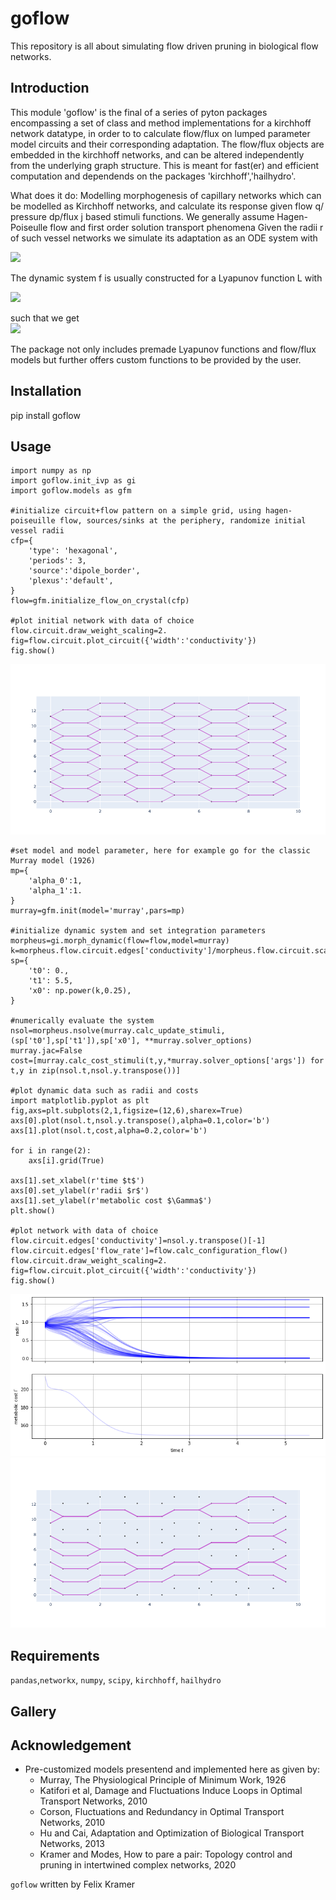 # goflow
This repository is all about simulating flow driven pruning in biological flow networks. 
##  Introduction
This module 'goflow' is the final of a series of pyton packages encompassing a set of class and method implementations for a kirchhoff network datatype, in order to to calculate flow/flux on lumped parameter model circuits and their corresponding adaptation. The flow/flux objects are embedded in the kirchhoff networks, and can be altered independently from the underlying graph structure. This is meant for fast(er) and efficient computation and dependends on the packages 'kirchhoff','hailhydro'.

What does it do: Modelling morphogenesis of capillary networks which can be modelled as Kirchhoff networks, and calculate its response given flow q/ pressure dp/flux j based stimuli functions. We generally assume Hagen-Poiseulle flow and first order solution transport phenomena Given the radii r of such vessel networks we simulate its adaptation as an ODE system with <br>

<img src="https://render.githubusercontent.com/render/math?math=\dot{r}_i (t) = f_i( \lbrace r \rbrace, \lbrace q \rbrace, \lbrace j \rbrace, ... ) ">

The dynamic system f is usually constructed for a Lyapunov function L with <br>

<img src="https://render.githubusercontent.com/render/math?math=L = \sum_i \alpha_1 dp_i^2r_i^4 %2B \alpha_0 r_i^2 %2B+...">

such that we get <br>
<img src="https://render.githubusercontent.com/render/math?math=f_i( \lbrace r \rbrace, \lbrace q \rbrace, \lbrace j \rbrace, ... )= -\frac{dL}{dr_i} ">

The package not only includes premade Lyapunov functions and flow/flux models but further offers custom functions to be provided by the user.
##  Installation
pip install goflow
##  Usage
```
import numpy as np
import goflow.init_ivp as gi
import goflow.models as gfm

#initialize circuit+flow pattern on a simple grid, using hagen-poiseuille flow, sources/sinks at the periphery, randomize initial vessel radii
cfp={
    'type': 'hexagonal',
    'periods': 3,
    'source':'dipole_border',
    'plexus':'default',
}
flow=gfm.initialize_flow_on_crystal(cfp)

#plot initial network with data of choice
flow.circuit.draw_weight_scaling=2.
fig=flow.circuit.plot_circuit({'width':'conductivity'})
fig.show()
```
![plexus](./gallery/plexus_murray.png)

```
#set model and model parameter, here for example go for the classic Murray model (1926)
mp={
    'alpha_0':1,
    'alpha_1':1.
}
murray=gfm.init(model='murray',pars=mp)

#initialize dynamic system and set integration parameters
morpheus=gi.morph_dynamic(flow=flow,model=murray)   
k=morpheus.flow.circuit.edges['conductivity']/morpheus.flow.circuit.scales['conductance']
sp={
    't0': 0.,
    't1': 5.5,
    'x0': np.power(k,0.25),
}

#numerically evaluate the system
nsol=morpheus.nsolve(murray.calc_update_stimuli,(sp['t0'],sp['t1']),sp['x0'], **murray.solver_options)
murray.jac=False
cost=[murray.calc_cost_stimuli(t,y,*murray.solver_options['args']) for t,y in zip(nsol.t,nsol.y.transpose())]

#plot dynamic data such as radii and costs
import matplotlib.pyplot as plt
fig,axs=plt.subplots(2,1,figsize=(12,6),sharex=True)
axs[0].plot(nsol.t,nsol.y.transpose(),alpha=0.1,color='b')
axs[1].plot(nsol.t,cost,alpha=0.2,color='b')

for i in range(2):
    axs[i].grid(True)
    
axs[1].set_xlabel(r'time $t$')
axs[0].set_ylabel(r'radii $r$')
axs[1].set_ylabel(r'metabolic cost $\Gamma$')
plt.show()

#plot network with data of choice
flow.circuit.edges['conductivity']=nsol.y.transpose()[-1]
flow.circuit.edges['flow_rate']=flow.calc_configuration_flow()
flow.circuit.draw_weight_scaling=2.
fig=flow.circuit.plot_circuit({'width':'conductivity'})
fig.show()
```
![dynamics](./gallery/dynamics_murray.png)
![updated](./gallery/updated_murray.png)
##  Requirements
``` pandas ```,``` networkx ```, ``` numpy ```, ``` scipy ```, ``` kirchhoff ```, ``` hailhydro ```
##  Gallery

## Acknowledgement
* Pre-customized models presentend and implemented here as given by:
    *  Murray, The Physiological Principle of Minimum Work, 1926
    *  Katifori et al, Damage and Fluctuations Induce Loops in Optimal Transport Networks, 2010
    *  Corson, Fluctuations and Redundancy in Optimal Transport Networks, 2010
    *  Hu and Cai, Adaptation and Optimization of Biological Transport Networks, 2013
    *  Kramer and Modes, How to pare a pair: Topology control and pruning in intertwined complex networks, 2020

```goflow``` written by Felix Kramer
